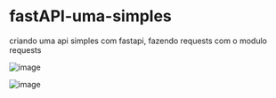 # fastAPI-uma-simples
criando uma api simples com fastapi, fazendo requests com o modulo requests

![image](https://github.com/D4Fi/fasrAPI-uma-simples/assets/139288494/333b9b0c-238d-4fae-8723-ecdf5dd1e767)

![image](https://github.com/D4Fi/fasrAPI-uma-simples/assets/139288494/a15427cd-0c39-4dcb-b865-a30c40ad7c97)


